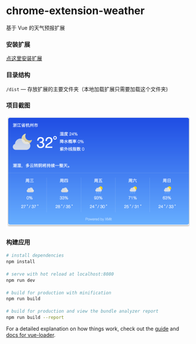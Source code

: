 # chrome-extension-weather

基于 Vue 的天气预报扩展

### 安装扩展

[点这里安装扩展](https://chrome.google.com/webstore/detail/%E7%A4%BE%E4%BC%9A%E5%A4%A9%E6%B0%94/ngjmfihbidfhambfmjhanenemhnnfehg/related?hl=zh-CN)

### 目录结构

`/dist` — 存放扩展的主要文件夹（本地加载扩展只需要加载这个文件夹)

### 项目截图

![screenshot](./screenshot-01.png)

### 构建应用

``` bash
# install dependencies
npm install

# serve with hot reload at localhost:8080
npm run dev

# build for production with minification
npm run build

# build for production and view the bundle analyzer report
npm run build --report
```

For a detailed explanation on how things work, check out the [guide](http://vuejs-templates.github.io/webpack/) and [docs for vue-loader](http://vuejs.github.io/vue-loader).
